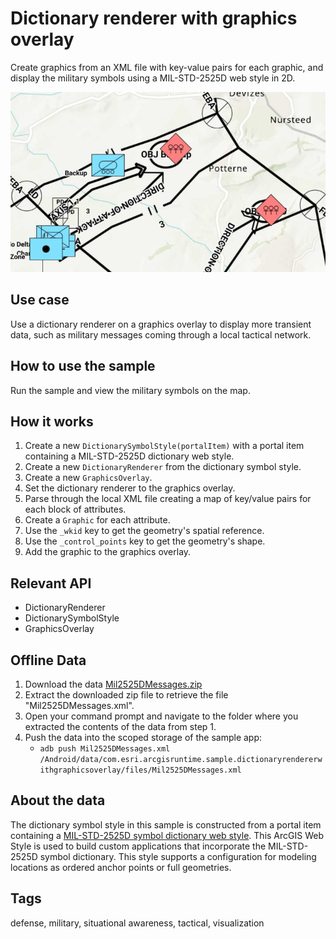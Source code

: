 # Dictionary renderer with graphics overlay

Create graphics from an XML file with key-value pairs for each graphic, and display the military symbols using a MIL-STD-2525D web style in 2D.

![Image of dictionary renderer graphics overlay](dictionary-renderer-with-graphics-overlay.png)

## Use case

Use a dictionary renderer on a graphics overlay to display more transient data, such as military messages coming through a local tactical network.

## How to use the sample

Run the sample and view the military symbols on the map.

## How it works

1. Create a new `DictionarySymbolStyle(portalItem)` with a portal item containing a MIL-STD-2525D dictionary web style.
2. Create a new `DictionaryRenderer` from the dictionary symbol style.
3. Create a new `GraphicsOverlay`.
4. Set the  dictionary renderer to the graphics overlay.
5. Parse through the local XML file creating a map of key/value pairs for each block of attributes.
6. Create a `Graphic` for each attribute.
7. Use the `_wkid` key to get the geometry's spatial reference.
8. Use the `_control_points` key to get the geometry's shape.
9. Add the graphic to the graphics overlay.

## Relevant API

* DictionaryRenderer
* DictionarySymbolStyle
* GraphicsOverlay

## Offline Data

1. Download the data [Mil2525DMessages.zip](https://www.arcgis.com/home/item.html?id=8776cfc26eed4485a03de6316826384c)
2. Extract the downloaded zip file to retrieve the file "Mil2525DMessages.xml".
3. Open your command prompt and navigate to the folder where you extracted the contents of the data from step 1.
4. Push the data into the scoped storage of the sample app:
 	* `adb push Mil2525DMessages.xml /Android/data/com.esri.arcgisruntime.sample.dictionaryrendererwithgraphicsoverlay/files/Mil2525DMessages.xml`

## About the data

The dictionary symbol style in this sample is constructed from a portal item containing a [MIL-STD-2525D symbol dictionary web style](https://arcgis.com/home/item.html?id=d815f3bdf6e6452bb8fd153b654c94ca). This ArcGIS Web Style is used to build custom applications that incorporate the MIL-STD-2525D symbol dictionary. This style supports a configuration for modeling locations as ordered anchor points or full geometries.

## Tags

defense, military, situational awareness, tactical, visualization
